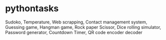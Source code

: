 # pythontasks
Sudoko, Temperature, Web scrapping, Contact management system,  Guessing game, Hangman game, Rock paper Scissor, Dice rolling simulator, Password generator, Countdown Timer, QR code encoder decoder
